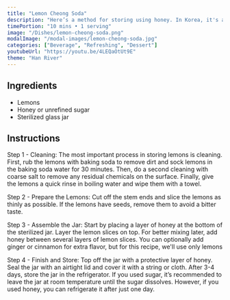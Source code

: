 ```yaml
---
title: "Lemon Cheong Soda"
description: "Here’s a method for storing using honey. In Korea, it's a common tradition to make various citrus preserves every winter, such as lemon, yuja, quince, and orange, as a way to boost immunity and ward off colds during the winter season."
timePortion: "10 mins • 1 serving"
image: "/Dishes/lemon-cheong-soda.png"
modalImage: "/modal-images/lemon-cheong-soda.jpg"
categories: ["Beverage", "Refreshing", "Dessert"]
youtubeUrl: "https://youtu.be/4LEQaOtUt9E"
theme: "Han River"
---
```


## Ingredients
- Lemons
- Honey or unrefined sugar
- Sterilized glass jar

## Instructions
Step 1 - Cleaning:
The most important process in storing lemons is cleaning. First, rub the lemons with baking soda to remove dirt and sock lemons in the baking soda water for 30 minutes. Then, do a second cleaning with coarse salt to remove any residual chemicals on the surface. Finally, give the lemons a quick rinse in boiling water and wipe them with a towel.

Step 2 - Prepare the Lemons:
Cut off the stem ends and slice the lemons as thinly as possible.
If the lemons have seeds, remove them to avoid a bitter taste.

Step 3 - Assemble the Jar:
Start by placing a layer of honey at the bottom of the sterilized jar.
Layer the lemon slices on top. For better mixing later, add honey between several layers of lemon slices.
You can optionally add ginger or cinnamon for extra flavor, but for this recipe, we'll use only lemons

Step 4 - Finish and Store:
Top off the jar with a protective layer of honey. Seal the jar with an airtight lid and cover it with a string or cloth.
After 3-4 days, store the jar in the refrigerator. If you used sugar, it’s recommended to leave the jar at room temperature until the sugar dissolves. However, if you used honey, you can refrigerate it after just one day.